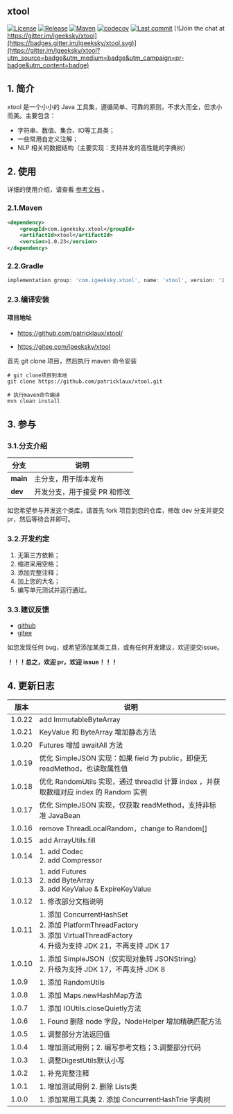 ## xtool

[![License](https://img.shields.io/badge/license-Apache%202-4EB1BA.svg)](https://www.apache.org/licenses/LICENSE-2.0.html) [![Release](https://img.shields.io/github/v/release/patricklaux/xtool)](https://github.com/patricklaux/xtool/releases) [![Maven](https://img.shields.io/maven-central/v/com.igeeksky.xtool/xtool.svg)](https://central.sonatype.com/artifact/com.igeeksky.xtool/xtool) [![codecov](https://codecov.io/gh/patricklaux/xtool/branch/main/graph/badge.svg?token=VJ87A1IAVH)](https://codecov.io/gh/patricklaux/xtool) [![Last commit](https://img.shields.io/github/last-commit/patricklaux/xtool)](https://github.com/patricklaux/xtool/commits) [![Join the chat at https://gitter.im/igeeksky/xtool](https://badges.gitter.im/igeeksky/xtool.svg)](https://gitter.im/igeeksky/xtool?utm_source=badge&utm_medium=badge&utm_campaign=pr-badge&utm_content=badge)

## 1. 简介

xtool 是一个小小的 Java 工具集，遵循简单、可靠的原则，不求大而全，但求小而美。主要包含：
  
- 字符串、数值、集合、IO等工具类；
- 一些常用自定义注解；
- NLP 相关的数据结构（主要实现：支持并发的高性能的字典树）

## 2. 使用

详细的使用介绍，请查看 [参考文档](https://github.com/patricklaux/xtool/blob/main/docs/Reference.md) 。

### 2.1.Maven

```xml
<dependency>
    <groupId>com.igeeksky.xtool</groupId>
    <artifactId>xtool</artifactId>
    <version>1.0.23</version>
</dependency>
```

### 2.2.Gradle

```groovy
implementation group: 'com.igeeksky.xtool', name: 'xtool', version: '1.0.23'
```

### 2.3.编译安装

#### 项目地址

- https://github.com/patricklaux/xtool/

- https://gitee.com/igeeksky/xtool

首先 git clone 项目，然后执行 maven 命令安装

```shell
# git clone项目到本地
git clone https://github.com/patricklaux/xtool.git

# 执行maven命令编译
mvn clean install
```

## 3. 参与

### 3.1.分支介绍

| 分支     | 说明                         |
| -------- | ---------------------------- |
| **main** | 主分支，用于版本发布         |
| **dev**  | 开发分支，用于接受 PR 和修改 |

如您希望参与开发这个类库，请首先 fork 项目到您的仓库，修改 dev 分支并提交 pr，然后等待合并即可。

### 3.2.开发约定

1. 无第三方依赖；
2. 缩进采用空格；
3. 添加完整注释；
4. 加上您的大名；
5. 编写单元测试并运行通过。

### 3.3.建议反馈

- [github](https://github.com/patricklaux/xtool/issues)
- [gitee](https://gitee.com/igeeksky/xtool/issues)

如您发现任何 bug，或希望添加某类工具，或有任何开发建议，欢迎提交issue。

**！！！总之，欢迎 pr，欢迎 issue！！！**

## 4. 更新日志

| 版本     | 说明                                                                                                                         |
|--------|----------------------------------------------------------------------------------------------------------------------------|
| 1.0.22 | add ImmutableByteArray                                                                                  |
| 1.0.21 | KeyValue 和 ByteArray 增加静态方法                                                                                                |
| 1.0.20 | Futures 增加 awaitAll 方法                                                                                                     |
| 1.0.19 | 优化 SimpleJSON 实现：如果 field 为 public，即使无 readMethod，也读取属性值                                                                   |
| 1.0.18 | 优化 RandomUtils 实现，通过 threadId 计算 index ，并获取数组对应 index 的 Random 实例                                                          |
| 1.0.17 | 优化 SimpleJSON 实现，仅获取 readMethod，支持非标准 JavaBean                                                                             |
| 1.0.16 | remove ThreadLocalRandom，change to Random[]                                                                                |
| 1.0.15 | add ArrayUtils.fill                                                                                                        |
| 1.0.14 | 1. add Codec <br />2. add Compressor                                                                                       |
| 1.0.13 | 1. add Futures <br />2. add ByteArray <br />3. add KeyValue & ExpireKeyValue                                               |
| 1.0.12 | 1. 修改部分文档说明                                                                                                                |
| 1.0.11 | 1. 添加 ConcurrentHashSet <br />2. 添加 PlatformThreadFactory<br />3. 添加 VirtualThreadFactory<br />4. 升级为支持 JDK 21，不再支持 JDK 17 |
| 1.0.10 | 1. 添加 SimpleJSON（仅实现对象转 JSONString）<br />2. 升级为支持 JDK 17，不再支持 JDK 8                                                        |
| 1.0.9  | 1. 添加 RandomUtils                                                                                                          |
| 1.0.8  | 1. 添加 Maps.newHashMap方法                                                                                                    |
| 1.0.7  | 1. 添加 IOUtils.closeQuietly方法                                                                                               |
| 1.0.6  | 1. Found 删除 node 字段，NodeHelper 增加精确匹配方法                                                                                    |
| 1.0.5  | 1. 调整部分方法返回值                                                                                                               |
| 1.0.4  | 1. 增加测试用例；2. 编写参考文档；3.调整部分代码                                                                                               |
| 1.0.3  | 1. 调整DigestUtils默认小写                                                                                                       |
| 1.0.2  | 1. 补充完整注释                                                                                                                  |
| 1.0.1  | 1. 增加测试用例 2. 删除 Lists类                                                                                                     |
| 1.0.0  | 1. 添加常用工具类 2. 添加 ConcurrentHashTrie 字典树                                                                                    |

